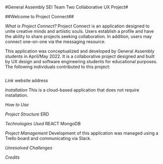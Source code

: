 #General Assembly SEI Team Two Collaborative UX Project#

##Welcome to Project Connect##

*What is Project Connect?*
Project Connect is an application designed to unite creative minds and artiistic souls. Users establish a profile and have the ability to share projects seeking collaboration. In addition, users may connect one-on-one via the messaging resource.

This application was conceptualized and developed by General Assembly students in April/May 2022. It is a collaborative project designed and built by UX design and software engineering students for educational purposes. The following individuals contributed to this project:

<img />

*Link*
website address

*Installation*
This is a cloud-based application that does not require installation. 

*How to Use*


*Project Structure*
ERD

*Technologies Used*
REACT
MongoDB


*Project Management*
Development of this application was managed using a Trello board and communicating via Slack. 

*Unresolved Challenges*

*Credits*




